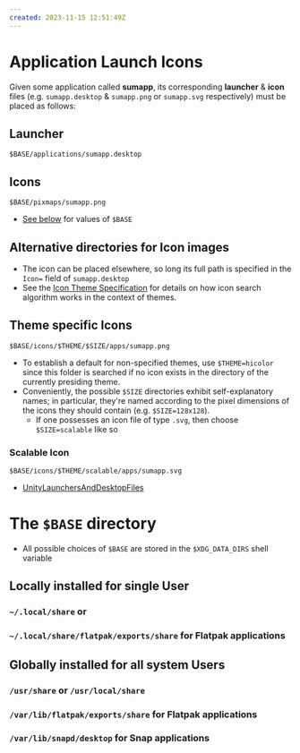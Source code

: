 ```yaml
---
created: 2023-11-15 12:51:49Z
---
```




# Application Launch Icons
Given some application called **sumapp**, its corresponding **launcher** & **icon** files (e.g. `sumapp.desktop` & `sumapp.png` or `sumapp.svg` respectively) must be placed as follows:
## Launcher
	$BASE/applications/sumapp.desktop

## Icons
	$BASE/pixmaps/sumapp.png
 * [See below](#the-base-directory) for values of `$BASE`

## Alternative directories for Icon images
 * The icon can be placed elsewhere, so long its full path is specified in the `Icon=` field of `sumapp.desktop`
 * See the [Icon Theme Specification](https://freedesktop.org/wiki/Specifications/icon-theme-spec/) for details on how icon search algorithm works in the context of themes.

## Theme specific Icons 
	$BASE/icons/$THEME/$SIZE/apps/sumapp.png
 * To establish a default for non-specified themes, use `$THEME=hicolor` since this folder is searched if no icon exists in the directory of the currently presiding theme.
 * Conveniently, the possible `$SIZE` directories exhibit self-explanatory names; in particular, they're named according to the pixel dimensions of the icons they should contain (e.g. `$SIZE=128x128`).
   * If one possesses an icon file of type `.svg`, then choose `$SIZE=scalable` like so
### Scalable Icon
	$BASE/icons/$THEME/scalable/apps/sumapp.svg
* [UnityLaunchersAndDesktopFiles](https://help.ubuntu.com/community/UnityLaunchersAndDesktopFiles)

# The `$BASE` directory
 * All possible choices of `$BASE` are stored in the `$XDG_DATA_DIRS` shell variable
## Locally installed for single User
### `~/.local/share` or
### `~/.local/share/flatpak/exports/share` for Flatpak applications

## Globally installed for all system Users
### `/usr/share` or `/usr/local/share`
###  `/var/lib/flatpak/exports/share` for Flatpak applications
###  `/var/lib/snapd/desktop` for Snap applications

